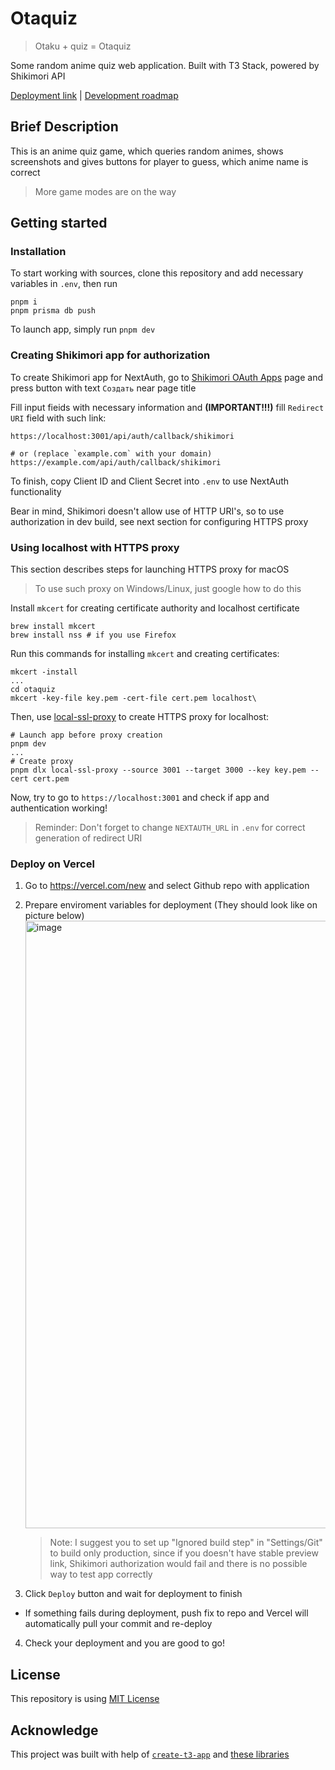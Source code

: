 # Otaquiz

> Otaku + quiz = Otaquiz

Some random anime quiz web application. Built with T3 Stack, powered by Shikimori API

[Deployment link](https://otaquiz.vercel.app/) | [Development roadmap](https://github.com/users/SecondThundeR/projects/7)

## Brief Description

This is an anime quiz game, which queries random animes, shows screenshots and gives buttons for player to guess, which anime name is correct

> More game modes are on the way

## Getting started

### Installation

To start working with sources, clone this repository and add necessary variables in `.env`, then run

```shell
pnpm i
pnpm prisma db push
```

To launch app, simply run `pnpm dev`

### Creating Shikimori app for authorization

To create Shikimori app for NextAuth, go to [Shikimori OAuth Apps](https://shikimori.me/oauth/applications) page and press button with text `Создать` near page title

Fill input fieids with necessary information and **(IMPORTANT!!!)** fill `Redirect URI` field with such link:

```shell
https://localhost:3001/api/auth/callback/shikimori

# or (replace `example.com` with your domain)
https://example.com/api/auth/callback/shikimori
```

To finish, copy Client ID and Client Secret into `.env` to use NextAuth functionality

Bear in mind, Shikimori doesn't allow use of HTTP URI's, so to use authorization in dev build, see next section for configuring HTTPS proxy

### Using localhost with HTTPS proxy

This section describes steps for launching HTTPS proxy for macOS

> To use such proxy on Windows/Linux, just google how to do this

Install `mkcert` for creating certificate authority and localhost certificate

```shell
brew install mkcert
brew install nss # if you use Firefox
```

Run this commands for installing `mkcert` and creating certificates:

```shell
mkcert -install
...
cd otaquiz
mkcert -key-file key.pem -cert-file cert.pem localhost\
```

Then, use [local-ssl-proxy](https://github.com/cameronhunter/local-ssl-proxy) to create HTTPS proxy for localhost:

```shell
# Launch app before proxy creation
pnpm dev
...
# Create proxy
pnpm dlx local-ssl-proxy --source 3001 --target 3000 --key key.pem --cert cert.pem
```

Now, try to go to `https://localhost:3001` and check if app and authentication working!

> Reminder: Don't forget to change `NEXTAUTH_URL` in `.env` for correct generation of redirect URI

### Deploy on Vercel

1. Go to <https://vercel.com/new> and select Github repo with application
2. Prepare enviroment variables for deployment (They should look like on picture below)
   <img width="972" alt="image" src="https://github.com/SecondThundeR/otaquiz/assets/36604233/8b0b8785-67d7-4f34-895d-75eea6cce9c9">

   > Note: I suggest you to set up "Ignored build step" in "Settings/Git" to build only production, since if you doesn't have stable preview link, Shikimori authorization would fail and there is no possible way to test app correctly
4. Click `Deploy` button and wait for deployment to finish
  - If something fails during deployment, push fix to repo and Vercel will automatically pull your commit and re-deploy
4. Check your deployment and you are good to go!

## License

This repository is using [MIT License](LICENSE)

## Acknowledge

This project was built with help of [`create-t3-app`](https://create.t3.gg/) and [these libraries](./package.json)
